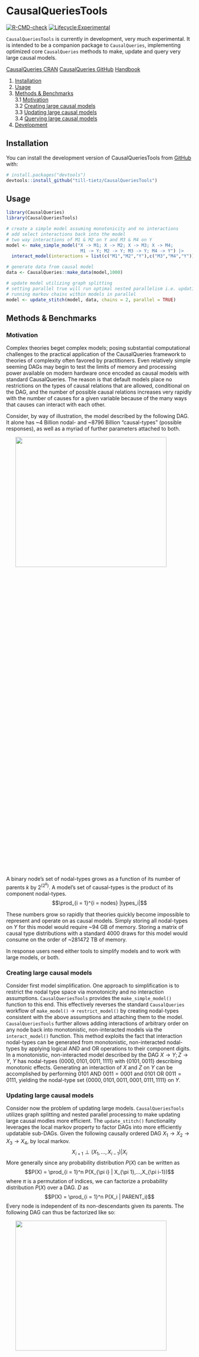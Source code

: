 
<!-- README.md is generated from README.Rmd. Please edit that file -->

# CausalQueriesTools

<!-- badges: start -->

[![R-CMD-check](https://github.com/till-tietz/CausalQueriesTools/actions/workflows/R-CMD-check.yaml/badge.svg)](https://github.com/till-tietz/CausalQueriesTools/actions/workflows/R-CMD-check.yaml)
[![Lifecycle:Experimental](https://img.shields.io/badge/Lifecycle-Experimental-339999)](Redirect-URL)
<!-- badges: end -->

`CausalQueriesTools` is currently in development, very much
experimental. It is intended to be a companion package to
`CausalQueries`, implementing optimized core `CausalQueries` methods to
make, update and query very large causal models.

[CausalQueries
CRAN](https://cran.r-project.org/web/packages/CausalQueries/index.html)
[CausalQueries GitHub](https://github.com/macartan/CausalQueries)
[Handbook](https://macartan.github.io/causalmodels/)

1.  [Installation](#install)  
2.  [Usage](#usage)  
3.  [Methods & Benchmarks](#methods)  
    3.1 [Motivation](#motivation)  
    3.2 [Creating large causal models](#creating)  
    3.3 [Updating large causal models](#updating)  
    3.4 [Querying large causal models](#querying)  
4.  [Development](#development)

<a name="install"></a>

## Installation

You can install the development version of CausalQueriesTools from
[GitHub](https://github.com/) with:

``` r
# install.packages("devtools")
devtools::install_github("till-tietz/CausalQueriesTools")
```

<a name="usage"></a>

## Usage

``` r
library(CausalQueries)
library(CausalQueriesTools)

# create a simple model assuming monotonicity and no interactions 
# add select interactions back into the model 
# two way interactions of M1 & M2 on Y and M3 & M4 on Y
model <- make_simple_model("X -> M1; X -> M2; X -> M3; X -> M4;
                            M1 -> Y; M2 -> Y; M3 -> Y; M4 -> Y") |>
  interact_model(interactions = list(c("M1","M2","Y"),c("M3","M4","Y")))

# generate data from causal model 
data <- CausalQueries::make_data(model,1000)

# update model utilizing graph splitting 
# setting parallel true will run optimal nested parallelism i.e. updating models in parallel and 
# running markov chains within models in parallel 
model <- update_stitch(model, data, chains = 2, parallel = TRUE)
```

<a name="methods"></a>

## Methods & Benchmarks

<a name="motivation"></a>

### Motivation

Complex theories beget complex models; posing substantial computational
challenges to the practical application of the CausalQueries framework
to theories of complexity often favored by practitioners. Even
relatively simple seeming DAGs may begin to test the limits of memory
and processing power available on modern hardware once encoded as causal
models with standard CausalQueries. The reason is that default models
place no restrictions on the types of causal relations that are allowed,
conditional on the DAG, and the number of possible causal relations
increases very rapidly with the number of causes for a given variable
because of the many ways that causes can interact with each other.

Consider, by way of illustration, the model described by the following
DAG. It alone has \~4 Billion nodal- and \~8796 Billion “causal-types”
(possible responses), as well as a myriad of further parameters attached
to both.

<img src="man/figures/README-unnamed-chunk-3-1.png" width="90%" height="30%" style="display: block; margin: auto;" />

A binary node’s set of nodal-types grows as a function of its number of
parents $k$ by $2^{(2^k)}$. A model’s set of causal-types is the product
of its component nodal-types. $$\prod_{i = 1}^{i = nodes} |types_i|$$

These numbers grow so rapidly that theories quickly become impossible to
represent and operate on as causal models. Simply storing all
nodal-types on $Y$ for this model would require \~94 GB of memory.
Storing a matrix of causal type distributions with a standard 4000 draws
for this model would consume on the order of \~281472 TB of memory.

In response users need either tools to simplify models and to work with
large models, or both.

<a name="creating"></a>

### Creating large causal models

Consider first model simplification. One approach to simplification is
to restrict the nodal type space via monotonicity and no interaction
assumptions. `CausalQueriesTools` provides the `make_simple_model()`
function to this end. This effectively reverses the standard
`CausalQueries` workflow of `make_model()` $\longrightarrow$
`restrict_model()` by creating nodal-types consistent with the above
assumptions and attaching them to the model. `CausalQueriesTools`
further allows adding interactions of arbitrary order on any node back
into monotonistic, non-interacted models via the `interact_model()`
function. This method exploits the fact that interaction nodal-types can
be generated from monotonistic, non-interacted nodal-types by applying
logical AND and OR operations to their component digits. In a
monotonistic, non-interacted model described by the DAG
$X \rightarrow Y; Z \rightarrow Y$, $Y$ has nodal-types
$\{0000,0101,0011,1111\}$ with $\{0101,0011\}$ describing monotonic
effects. Generating an interaction of $X$ and $Z$ on $Y$ can be
accomplished by performing $0101 \text{ AND } 0011 = 0001$ and
$0101 \text{ OR } 0011 = 0111$, yielding the nodal-type set
$\{0000,0101,0011,0001,0111,1111\}$ on $Y$.

<a name="updating"></a>

### Updating large causal models

Consider now the problem of updating large models. `CausalQueriesTools`
utilizes graph splitting and nested parallel processing to make updating
large causal modles more efficient. The `update_stitch()` functionality
leverages the local markov property to factor DAGs into more efficiently
updatable sub-DAGs. Given the following causally ordered DAG
$X_1 \rightarrow X_2 \rightarrow X_3 \rightarrow X_4$, by local markov.
$$X_{i+1} \perp (X_1,...,X_{i-1}) | X_i$$ More generally since any
probability distribution $P(X)$ can be written as
$$P(X) = \prod_{i = 1}^n P(X_{\pi i} | X_{\pi 1},...,X_{\pi i-1})$$
where $\pi$ is a permutation of indices, we can factorize a probability
distribution $P(X)$ over a DAG. $D$ as
$$P(X) = \prod_{i = 1}^n P(X_i | PARENT_i)$$ Every node is independent
of its non-descendants given its parents. The following DAG can thus be
factorized like so:

<img src="man/figures/README-unnamed-chunk-4-1.png" width="90%" height="30%" style="display: block; margin: auto;" />

$$P(X)=P(X)P(M_1|X)P(M_2|X)P(Y|M_1,M_2)P(Z|Y)$$ This means we can split
it into the following sub-DAGs.

<img src="man/figures/README-unnamed-chunk-5-1.png" width="90%" height="30%" style="display: block; margin: auto;" />

Instead of updating a full model using standard `CausalQueries`
`update_model()`, `update_stitch()` can thus update its much simpler
component sub-models and ‘stitch’ the posteriors back together. Using
this process, model updating run-time no longer grows exponentially with
model size, but rather linearly with respect to the average complexity
of component sub-models. We are able to further optimize run-time by
implementing nested futures evaluation for parallel processing. Nested
parallelism allows `update_stitch()` update sub-models in parallel while
also running markov chains within each sub-model in parallel. Given a
sufficient number of cores the optimal run-time of `update_stitch()` is
therefore the updating time of the most complex sub-model plus overhead
created by splitting, stitching and parallel process set-up.

A performance comparison updating the above model on data with 1000
observations yields the following results:  
<table class=" lightable-classic-2 table" style="font-family: &quot;Arial Narrow&quot;, &quot;Source Sans Pro&quot;, sans-serif; width: auto !important; margin-left: auto; margin-right: auto; margin-left: auto; margin-right: auto;">
<caption>
Unit: seconds
</caption>
<thead>
<tr>
<th style="text-align:left;">
method
</th>
<th style="text-align:right;">
min
</th>
<th style="text-align:right;">
mean
</th>
<th style="text-align:right;">
median
</th>
<th style="text-align:right;">
max
</th>
</tr>
</thead>
<tbody>
<tr>
<td style="text-align:left;">
update_model
</td>
<td style="text-align:right;">
35.83
</td>
<td style="text-align:right;">
38.69
</td>
<td style="text-align:right;">
38.88
</td>
<td style="text-align:right;">
40.33
</td>
</tr>
<tr>
<td style="text-align:left;">
update_stitch
</td>
<td style="text-align:right;">
8.99
</td>
<td style="text-align:right;">
10.07
</td>
<td style="text-align:right;">
10.00
</td>
<td style="text-align:right;">
11.08
</td>
</tr>
</tbody>
</table>
  
To show that both methods yield the same result we query the updated
models for an ATE of $X$ on $Z$.  
<table class=" lightable-classic-2 table" style="font-family: &quot;Arial Narrow&quot;, &quot;Source Sans Pro&quot;, sans-serif; width: auto !important; margin-left: auto; margin-right: auto; margin-left: auto; margin-right: auto;">
<thead>
<tr>
<th style="text-align:left;">
method
</th>
<th style="text-align:right;">
mean
</th>
<th style="text-align:right;">
sd
</th>
<th style="text-align:right;">
conf.low
</th>
<th style="text-align:right;">
conf.high
</th>
</tr>
</thead>
<tbody>
<tr>
<td style="text-align:left;">
update_model
</td>
<td style="text-align:right;">
2.04e-05
</td>
<td style="text-align:right;">
0.0000924
</td>
<td style="text-align:right;">
-0.0001645
</td>
<td style="text-align:right;">
0.0002509
</td>
</tr>
<tr>
<td style="text-align:left;">
update_stitch
</td>
<td style="text-align:right;">
2.09e-05
</td>
<td style="text-align:right;">
0.0001026
</td>
<td style="text-align:right;">
-0.0001702
</td>
<td style="text-align:right;">
0.0002623
</td>
</tr>
</tbody>
</table>

  
To illustrate the above points on the performance gains derived through
model splitting, we benchmark `update_model()` and `update_stitch()` on
updating models of increasing size with data consisting of 1000
observations. Models are simple causal chains with 2 to 7 nodes. We
update each model 10 times using each function and present average
run-times. We run 4 markov chains in parallel for both `update_model()`
and `update_stitch()`, with `update_stitch()` further parallelising
across sub-models.

<img src="man/figures/README-unnamed-chunk-8-1.png" width="90%" height="30%" style="display: block; margin: auto;" />

<img src="man/figures/README-unnamed-chunk-9-1.png" width="90%" height="50%" style="display: block; margin: auto;" />

<a name="querying"></a>

### Querying large causal models

Space and time complexity efficient querying of causal models with
billions of causal-types is currently under development.

Querying a causal model, at its most fundamental involves taking the
matrix product between an 1 x m matrix of causal types and a m x n
matrix of causal type distributions where ‘m’ is the number of causal
types implicated by a given query and ‘n’ is the number of draws from a
causal type’s probability distribution. This matrix product is
normalized by a vector of column sums of the m x n causal type
probability distribution matrix.

The above process requires 5 key data structures:

1.  the matrix of causal types implicated by a query
2.  the matrix of causal type distributions
3.  a matrix mapping parameters to causal types
4.  a matrix of parameter distributions
5.  a set of matrices of realised outcomes for each node and causal type

More specifically the construction of the 1 x m matrix of causal types
implicated by a query requires a set of matrices of realised outcomes
given a set of do operations. The construction of the m x n matrix of
causal type distributions requires a mapping of parameters to causal
types and a matrix of parameter distributions. All data structures but
the parameter distribution grow with the number of causal types in a
model. Assuming a model with 1x10^9 causal types, constructing an
integer vector of causal types would consume 4 Gigabytes of memory (4
bytes per signed integer x 1x10^9). Constructing a double matrix of
causal type distributions with the standard 4000 draws consumes 32000
Gigabytes (64 Terabytes) of memory (8 bytes per double x 4000 x 1x10^9).
These estimates represent lower bounds on memory usage ignoring
pointers, metadata, attributes and memory consumed by operations on the
data structures.

<a name="development"></a>

## Development

#### Implemented

- <input type="checkbox" checked> generating causal models with up to n
  \> 4 parents per child by imposing monotonicity and no-interaction
  restrictions</input>
- <input type="checkbox" checked> functionality to add interactions back
  to monotonicity and no-interaction models</input>
- <input type="checkbox" checked> updating large models via graph
  splitting and stitching (currently only possible without confounding
  and with complete data)</input>

#### Under Development

- <input type="checkbox" unchecked> space & time complexity efficient
  querying</input>
- <input type="checkbox" unchecked> updating via graph splitting and
  stitching with confounding and missing data </input>

#### Possible Developments

- <input type="checkbox" unchecked> helpers to generate optimal graph
  splitting strategies</input>
- <input type="checkbox" unchecked> methods for validating DAGs using
  data</input>
